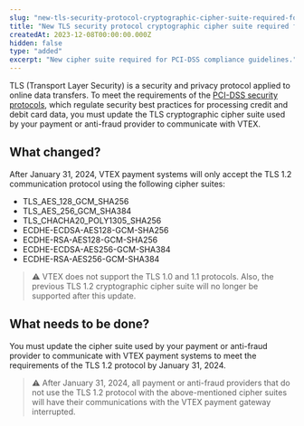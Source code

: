 ```yaml
---
slug: "new-tls-security-protocol-cryptographic-cipher-suite-required-for-pci-dss-compliance-guidelines"
title: "New TLS security protocol cryptographic cipher suite required for PCI-DSS compliance guidelines"
createdAt: 2023-12-08T00:00:00.000Z
hidden: false
type: "added"
excerpt: "New cipher suite required for PCI-DSS compliance guidelines."
---
```

TLS (Transport Layer Security) is a security and privacy protocol applied to online data transfers. To meet the requirements of the [PCI-DSS security protocols](https://www.pcisecuritystandards.org/document_library/?category=pcidss&document=pci_dss), which regulate security best practices for processing credit and debit card data, you must update the TLS cryptographic cipher suite used by your payment or anti-fraud provider to communicate with VTEX.

## What changed?

After January 31, 2024, VTEX payment systems will only accept the TLS 1.2 communication protocol using the following cipher suites:

- TLS_AES_128_GCM_SHA256
- TLS_AES_256_GCM_SHA384
- TLS_CHACHA20_POLY1305_SHA256
- ECDHE-ECDSA-AES128-GCM-SHA256
- ECDHE-RSA-AES128-GCM-SHA256
- ECDHE-ECDSA-AES256-GCM-SHA384
- ECDHE-RSA-AES256-GCM-SHA384

> ⚠️ VTEX does not support the TLS 1.0 and 1.1 protocols. Also, the previous TLS 1.2 cryptographic cipher suite will no longer be supported after this update.

## What needs to be done?

You must update the cipher suite used by your payment or anti-fraud provider to communicate with VTEX payment systems to meet the requirements of the TLS 1.2 protocol by January 31, 2024.

> ⚠️ After January 31, 2024, all payment or anti-fraud providers that do not use the TLS 1.2 protocol with the above-mentioned cipher suites will have their communications with the VTEX payment gateway interrupted.
